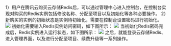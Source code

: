 1）用户在腾讯云购买云存储Redis后，可以通过管理中心进入控制台，在控制台实现对购买的Redis实例包括修改名称、分配至项目以及初始化等各种必要操作。
2）新购买的实例的初始状态是实例待初始化，需要在控制台设置密码进行初始化。
 ![](https://mccdn.qcloud.com/static/img/d051ab94b01ed09f68c1cf5f8632dfa2/6.png)
初始化需要输入Redis实例访问密码，如下图所示：
 ![](https://mccdn.qcloud.com/static/img/dda28a7c556edc59c2b6a2448622b32b/7.png)
当初始化Redis密码完成后，Redis实例进入运行状态，如下图所示：
 ![](https://mccdn.qcloud.com/static/img/b242ffab1d5fe01754460cc3f955f6d6/8.png)
之后，就能登录云存储Redis、进入管理界面，以及进行分配至项目、续费升级等一系列操作。
